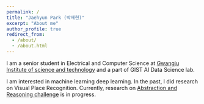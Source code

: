 ```yaml
---
permalink: /
title: "Jaehyun Park (박재현)"
excerpt: "About me"
author_profile: true
redirect_from: 
  - /about/
  - /about.html
---
```


I am a senior student in Electrical and Computer Science at [Gwangju Institute of science and technology](https://www.gist.ac.kr/) and a part of GIST AI Data Science lab.

I am interested in machine learning deep learning. In the past, I did research on Visual Place Recognition. Currently, research on [Abstraction and Reasoning challenge](https://www.kaggle.com/c/abstraction-and-reasoning-challenge) is in progress.
